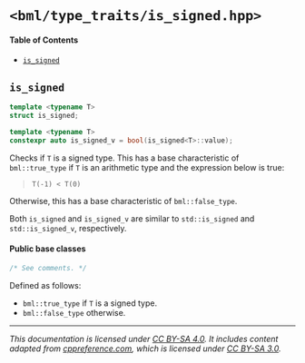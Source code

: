 # `<bml/type_traits/is_signed.hpp>`
#### Table of Contents
- [`is_signed`](#is_signed)

## `is_signed`
```c++
template <typename T>
struct is_signed;

template <typename T>
constexpr auto is_signed_v = bool(is_signed<T>::value);
```
Checks if `T` is a signed type. This has a base characteristic of `bml::true_type` if `T` is an
arithmetic type and the expression below is true:

> `T(-1) < T(0)`

Otherwise, this has a base characteristic of `bml::false_type`.

Both `is_signed` and `is_signed_v` are similar to `std::is_signed` and `std::is_signed_v`,
respectively.

#### Public base classes
```c++
/* See comments. */
```
Defined as follows:

- `bml::true_type` if `T` is a signed type.
- `bml::false_type` otherwise.

---
*This documentation is licensed under [CC BY-SA 4.0][1]. It includes content adapted from
[cppreference.com][2], which is licensed under [CC BY-SA 3.0][3].*

[1]: https://creativecommons.org/licenses/by-sa/4.0
[2]: https://en.cppreference.com
[3]: https://creativecommons.org/licenses/by-sa/3.0
